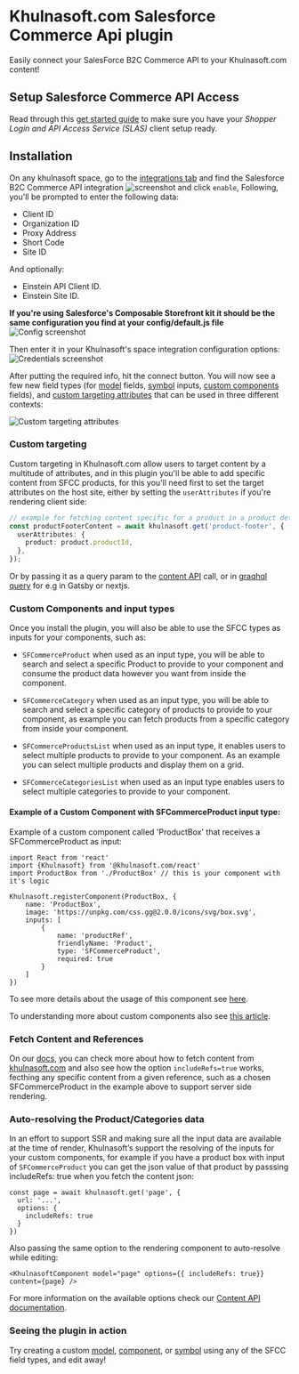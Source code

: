 # Khulnasoft.com Salesforce Commerce Api plugin

Easily connect your SalesForce B2C Commerce API to your Khulnasoft.com content!

## Setup Salesforce Commerce API Access

Read through this [get started guide](https://developer.salesforce.com/docs/commerce/pwa-kit-managed-runtime/guide/setting-up-api-access.html) to make sure you have your _Shopper Login and API Access Service (SLAS)_ client setup ready.

## Installation

On any khulnasoft space, go to the [integrations tab](https://khulnasoft.com/app/integrations) and find the Salesforce B2C Commerce API integration
![screenshot](https://cdn.khulnasoft.com/api/v1/image/assets%2FYJIGb4i01jvw0SRdL5Bt%2F395a09d16129469d862851d23a56522c) and click `enable`,
Following, you'll be prompted to enter the following data:

- Client ID
- Organization ID
- Proxy Address
- Short Code
- Site ID

And optionally:

- Einstein API Client ID.
- Einstein Site ID.

**If you're using Salesforce's Composable Storefront kit it should be the same configuration you find at your config/default.js file**
![Config screenshot](https://cdn.khulnasoft.com/api/v1/image/assets%2F1fa6810c36c54e87bfe1a6cc0f0be906%2Fa1e74597f82e46d390fd0b328c19bf78)

Then enter it in your Khulnasoft's space integration configuration options:
![Credentials screenshot](https://cdn.khulnasoft.com/api/v1/image/assets%2Fd1ed12c3338144da8dd6b63b35d14c30%2F92cfc4b9885d41eaa4d5c23b00ebeace)

After putting the required info, hit the connect button. You will now see a few new field types (for [model](https://khulnasoft.com/c/docs/guides/getting-started-with-models) fields, [symbol](https://khulnasoft.com/c/docs/guides/symbols) inputs, [custom components](https://khulnasoft.com/c/docs/custom-react-components) fields), and [custom targeting attributes](https://www.khulnasoft.com/c/docs/guides/targeting-and-scheduling#custom-targeting) that can be used in three different contexts:

![Custom targeting attributes](https://cdn.khulnasoft.com/api/v1/image/assets%2Fd1ed12c3338144da8dd6b63b35d14c30%2F761dc7267e3b45198c460dfe6b0cec8e)

### Custom targeting

Custom targeting in Khulnasoft.com allow users to target content by a multitude of attributes, and in this plugin you'll be able to add specific content from SFCC products, for this you'll need first to set the target attributes on the host site, either by setting the `userAttributes` if you're rendering client side:

```ts
// example for fetching content specific for a product in a product details page
const productFooterContent = await khulnasoft.get('product-footer', {
  userAttributes: {
    product: product.productId,
  },
});
```

Or by passing it as a query param to the [content API](https://www.khulnasoft.com/c/docs/query-api#:~:text=userAttributes) call, or in [graqhql query](https://www.khulnasoft.com/c/docs/graphql-api#:~:text=with%20targeting) for e.g in Gatsby or nextjs.

### Custom Components and input types

Once you install the plugin, you will also be able to use the SFCC types as inputs for your components, such as:

- `SFCommerceProduct` when used as an input type, you will be able to search and select a specific Product to provide to your component and consume the product data however you want from inside the component.

- `SFCommerceCategory` when used as an input type, you will be able to search and select a specific category of products to provide to your component, as example you can fetch products from a specific category from inside your component.

- `SFCommerceProductsList` when used as an input type, it enables users to select multiple products to provide to your component. As an example you can select multiple products and display them on a grid.

- `SFCommerceCategoriesList` when used as an input type enables users to select multiple categories to provide to your component.

#### Example of a Custom Component with SFCommerceProduct input type:

Example of a custom component called 'ProductBox' that receives a SFCommerceProduct as input:

```JSX
import React from 'react'
import {Khulnasoft} from '@khulnasoft.com/react'
import ProductBox from './ProductBox' // this is your component with it's logic

Khulnasoft.registerComponent(ProductBox, {
    name: 'ProductBox',
    image: 'https://unpkg.com/css.gg@2.0.0/icons/svg/box.svg',
    inputs: [
        {
            name: 'productRef',
            friendlyName: 'Product',
            type: 'SFCommerceProduct',
            required: true
        }
    ]
})
```

To see more details about the usage of this component see [here](https://github.com/KhulnasoftIO/sfcc-composable-storefront-starter/tree/main/app/components/blocks/product-box).

To understanding more about custom components also see [this article](https://www.khulnasoft.com/c/docs/custom-components-setup).

### Fetch Content and References

On our [docs](https://www.khulnasoft.com/c/docs/query-api), you can check more about how to fetch content from [khulnasoft.com](https://khulnasoft.com) and also see how the option `includeRefs=true` works, fecthing any specific content from a given reference, such as a chosen SFCommerceProduct in the example above to support server side rendering.

### Auto-resolving the Product/Categories data

In an effort to support SSR and making sure all the input data are available at the time of render, Khulnasoft’s support the resolving of the inputs for your custom components, for example if you have a product box with input of `SFCommerceProduct` you can get the json value of that product by passsing includeRefs: true when you fetch the content json:

```JSX
const page = await khulnasoft.get('page', {
  url: '...',
  options: {
    includeRefs: true
  }
})
```

Also passing the same option to the rendering component to auto-resolve while editing:

```JSX
<KhulnasoftComponent model="page" options={{ includeRefs: true}} content={page} />
```

For more information on the available options check our [Content API documentation](https://www.khulnasoft.com/c/docs/query-api).

### Seeing the plugin in action

Try creating a custom [model](https://khulnasoft.com/c/docs/guides/getting-started-with-models), [component](https://khulnasoft.com/c/docs/custom-react-components), or [symbol](https://khulnasoft.com/c/docs/guides/symbols) using any of the SFCC field types, and edit away!
